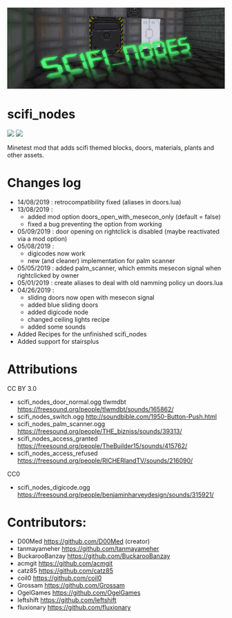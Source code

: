 ![Scifi nodes](screenshot.png)

# scifi_nodes

![](https://github.com/D00Med/scifi_nodes/workflows/luacheck/badge.svg)
![](https://github.com/D00Med/scifi_nodes/workflows/integration-test/badge.svg)

Minetest mod that adds scifi themed blocks, doors, materials, plants and other assets.

# Changes log

* 14/08/2019 : retrocompatibility fixed (aliases in doors.lua)
* 13/08/2019 :
  * added mod option doors_open_with_mesecon_only (default = false)
  * fixed a bug preventing the option from working
* 05/09/2019 : door opening on rightclick is disabled (maybe reactivated via a mod option)
* 05/08/2019 :
  * digicodes now work
  * new (and cleaner) implementation for palm scanner
* 05/05/2019 : added palm_scanner, which emmits mesecon signal when rightclicked by owner
* 05/01/2019 : create aliases to deal with old namming policy un doors.lua
* 04/26/2019 :
  * sliding doors now open with mesecon signal
  * added blue sliding doors
  * added digicode node
  * changed ceiling lights recipe
  * added some sounds
* Added Recipes for the unfinished scifi_nodes
* Added support for stairsplus

# Attributions

CC BY 3.0
* scifi_nodes_door_normal.ogg tlwmdbt https://freesound.org/people/tlwmdbt/sounds/165862/
* scifi_nodes_switch.ogg http://soundbible.com/1950-Button-Push.html
* scifi_nodes_palm_scanner.ogg https://freesound.org/people/THE_bizniss/sounds/39313/
* scifi_nodes_access_granted https://freesound.org/people/TheBuilder15/sounds/415762/
* scifi_nodes_access_refused https://freesound.org/people/RICHERlandTV/sounds/216090/

CC0
* scifi_nodes_digicode.ogg https://freesound.org/people/benjaminharveydesign/sounds/315921/


# Contributors:

* D00Med https://github.com/D00Med (creator)
* tanmayameher https://github.com/tanmayameher
* BuckarooBanzay https://github.com/BuckarooBanzay
* acmgit https://github.com/acmgit
* catz85 https://github.com/catz85
* coil0 https://github.com/coil0
* Grossam https://github.com/Grossam
* OgelGames https://github.com/OgelGames
* leftshift https://github.com/leftshift
* fluxionary https://github.com/fluxionary
